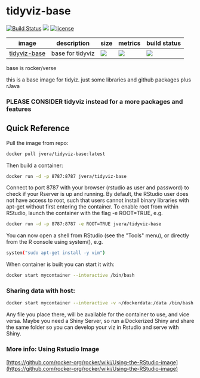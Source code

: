 # tidyviz-base
[![Build Status](https://img.shields.io/badge/build-passed-brightgreen.svg)](https://img.shields.io/badge/build-passed-brightgreen.svg) [![](https://images.microbadger.com/badges/version/jvera/tidyviz.svg)](https://microbadger.com/images/jvera/tidyviz "Get your own version badge on microbadger.com")  [![license](https://img.shields.io/badge/license-GPLv2-blue.svg)](https://opensource.org/licenses/GPL-2.0)


image            | description                               | size   | metrics | build status 
---------------- | ----------------------------------------- | ------ | ------- | --------------
[tidyviz-base](https://hub.docker.com/r/jvera/tidyviz-base)            |  base for tidyviz   |[![](https://images.microbadger.com/badges/image/jvera/tidyviz-base.svg)](https://microbadger.com/images/jvera/tidyviz-base "Get your own image badge on microbadger.com")| [![](https://img.shields.io/docker/pulls/jvera/tidyviz-base.svg)](https://hub.docker.com/r/jvera/tidyviz-base) | [![](https://img.shields.io/docker/automated/jvera/tidyviz-base.svg)](https://hub.docker.com/r/jvera/tidyviz-base/builds)

base is rocker/verse 

this is a base image for tidyiz.
just some libraries and github packages plus rJava

### PLEASE CONSIDER tidyviz instead for a more packages and features

## Quick Reference

Pull the image from repo:

```bash
docker pull jvera/tidyviz-base:latest
```
Then build a container:

```bash
docker run -d -p 8787:8787 jvera/tidyviz-base
```

Connect to port 8787 with your browser (rstudio as user and password) to check if your Rserver is up and running.
By default, the RStudio user does not have access to root, such that users cannot install binary libraries with apt-get without first entering the container. To enable root from within RStudio, launch the container with the flag -e ROOT=TRUE, e.g.

```bash
docker run -d -p 8787:8787 -e ROOT=TRUE jvera/tidyviz-base
```
You can now open a shell from RStudio (see the "Tools" menu), or directly from the R console using system(), e.g.

```bash
system("sudo apt-get install -y vim")
```

When container is built you can start it with:

```bash
docker start mycontainer --interactive /bin/bash
```

### Sharing data with host:

```bash
docker start mycontainer --interactive -v ~/dockerdata:/data /bin/bash
```

Any file you place there, will be available for the container to use, and vice versa. Maybe you need a Shiny Server, so run a Dockerized Shiny and share the same folder so you can develop your viz in Rstudio and serve with Shiny.

### More info: Using Rstudio Image

[https://github.com/rocker-org/rocker/wiki/Using-the-RStudio-image](https://github.com/rocker-org/rocker/wiki/Using-the-RStudio-image)
